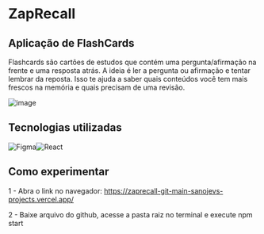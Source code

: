 # ZapRecall

## Aplicação de FlashCards 
Flashcards são cartões de estudos que contém uma pergunta/afirmação na frente e uma resposta atrás. 
A ideia é ler a pergunta ou afirmação e tentar lembrar da reposta. Isso te ajuda a saber quais conteúdos você tem mais frescos na memória e quais precisam de uma revisão.

![image](https://github.com/user-attachments/assets/ea7ce942-476a-488e-bc7a-236117087619)





## Tecnologias utilizadas
![Figma](https://img.shields.io/badge/figma-%23F24E1E.svg?style=for-the-badge&logo=figma&logoColor=white)![React](https://img.shields.io/badge/react-%2320232a.svg?style=for-the-badge&logo=react&logoColor=%2361DAFB)

## Como experimentar

1 - Abra o link no navegador: https://zaprecall-git-main-sanojevs-projects.vercel.app/

2 - Baixe arquivo do github, acesse a pasta raiz no terminal e execute npm start
